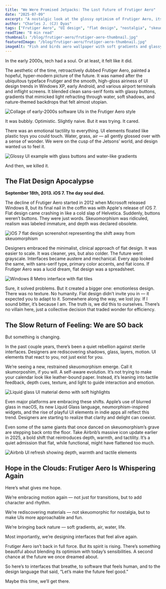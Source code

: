```yaml
---
title: "We Were Promised Jetpacks: The Lost Future of Frutiger Aero"
date: "2025-07-09"
excerpt: "A nostalgic look at the glossy optimism of Frutiger Aero, its downfall during the Flat Design era, and the soft-tech resurgence bringing feeling back to UI design."
author: "Charles J. (CJ) Dyas"
tags: ["Frutiger Aero", "UI design", "flat design", "nostalgia", "skeuomorphism"]
readTime: "8 min read"
thumbnail: "/blog/frutiger-aero/frutiger-aero-thumbnail.jpg"
featuredImage: "/blog/frutiger-aero/frutiger-aero-thumbnail.jpg"
imageAlt: "Fish and birds aero wallpaper with soft gradients and glassy effects"
---
```


In the early 2000s, tech had a soul. Or at least, it felt like it did.

The aesthetic of the time, retroactively dubbed Frutiger Aero, painted a hopeful, hyper-modern picture of the future. It was named after the ubiquitous typeface Frutiger and the smooth, high-gloss airiness of UI design trends in Windows XP, early Android, and various airport terminals and inflight screens. It blended clean sans-serif fonts with glassy buttons, gradients that mimicked light refracting through water, soft shadows, and nature-themed backdrops that felt almost utopian.

![Collage of early-2000s software UIs in the Frutiger Aero style](/blog/frutiger-aero/software-spread.jpg)

It was bubbly. Optimistic. Slightly naive. But it was trying. It cared.

There was an emotional tactility to everything. UI elements floated like plastic toys you could touch. Water, grass, air — all gently glossed over with a sense of wonder. We were on the cusp of the Jetsons’ world, and design wanted us to feel it.

![Glossy UI example with glass buttons and water-like gradients](/blog/frutiger-aero/ui-example.jpg)

And then, we killed it.

## The Flat Design Apocalypse

**September 18th, 2013. iOS 7. The day soul died.**

The decline of Frutiger Aero started in 2012 when Microsoft released Windows 8, but its final nail in the coffin was with Apple's release of iOS 7. Flat design came crashing in like a cold slap of Helvetica. Suddenly, buttons weren’t buttons. They were just words. Skeuomorphism was ridiculed, realism was labeled immature, and depth was declared obsolete.

![iOS 7 flat design screenshot representing the shift away from skeuomorphism](/blog/frutiger-aero/ios.jpg)

Designers embraced the minimalist, clinical approach of flat design. It was easier to scale. It was cleaner, yes, but also colder. The future went grayscale. Interfaces became austere and mechanical. Every app looked the same, with sans-serif type, primary color accents, and flat icons. If Frutiger Aero was a lucid dream, flat design was a spreadsheet.

![Windows 8 Metro interface with flat tiles](/blog/frutiger-aero/windows-8.jpg)

Sure, it solved problems. But it created a bigger one: emotionless design. There was no texture. No humanity. Flat design didn’t invite you in — it expected you to adapt to it. Somewhere along the way, we lost joy. If I sound bitter, it’s because I am. The truth is, we did this to ourselves. There’s no villain here, just a collective decision that traded wonder for efficiency.

## The Slow Return of Feeling: We are SO back

But something is changing.

In the past couple years, there’s been a quiet rebellion against sterile interfaces. Designers are rediscovering shadows, glass, layers, motion. UI elements that react to you, not just exist for you.

We’re seeing a new, restrained skeuomorphism emerge. Call it skumorposhim, if you will. A self-aware evolution. It’s not trying to make your calendar look like leather-bound paper. Instead, it’s leaning into tactile feedback, depth cues, texture, and light to guide interaction and emotion.

![Liquid glass UI material demo with soft highlights](/blog/frutiger-aero/liquid-glass.jpg)

Even major platforms are embracing these shifts. Apple’s use of blurred glass in macOS, its new Liquid Glass language, neumorphism-inspired widgets, and the rise of playful UI elements in indie apps all reflect this trend. Designers are starting to realize that clarity and delight can coexist.

Even some of the same giants that once danced on skeuomorphism’s grave are stepping back onto the floor. Take Airbnb’s massive icon update earlier in 2025, a bold shift that reintroduces depth, warmth, and tactility. It’s a quiet admission that flat, while functional, might have flattened too much.

![Airbnb UI refresh showing depth, warmth and tactile elements](/blog/frutiger-aero/airbnb-ui.jpg)

## Hope in the Clouds: Frutiger Aero Is Whispering Again

Here’s what gives me hope.

We’re embracing motion again — not just for transitions, but to add character and rhythm.

We’re rediscovering materials — not skeuomorphic for nostalgia, but to make UIs more approachable and fun.

We’re bringing back nature — soft gradients, air, water, life.

Most importantly, we’re designing interfaces that feel alive again.

Frutiger Aero isn’t back in full force. But its spirit is rising. There’s something beautiful about blending its optimism with today’s sensibilities. A second chance at the future we once dreamed about.

So here’s to interfaces that breathe, to software that feels human, and to the design language that said, “Let’s make the future feel good.”

Maybe this time, we’ll get there.